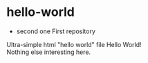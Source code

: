 # hello-world
- second one
First repository
<html>
  <head>Ultra-simple html "hello world" file</head>
  <body>Hello World! <br>
  Nothing else interesting here.</body>
</html>
